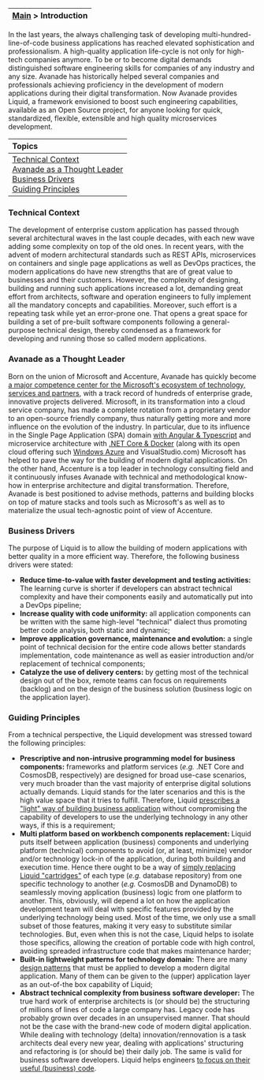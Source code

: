 | [Main](About-Liquid.md) > Introduction | 
|----|

In the last years, the always challenging task of developing multi-hundred-line-of-code business applications has reached elevated sophistication and professionalism.
A high-quality application life-cycle is not only for high-tech companies anymore. To be or to become digital demands distinguished software engineering skills for companies of any industry and any size.
Avanade has historically helped several companies and professionals achieving proficiency in the development of modern applications during their digital transformation.
Now Avanade provides Liquid, a framework envisioned to boost such engineering capabilities, available as an Open Source project, for anyone looking for quick, standardized, flexible, extensible and high quality microservices development.

| Topics | 
| :-- | 
| [Technical Context](#Technical-Context) <br> [Avanade as a Thought Leader](#Avanade-as-a-Thought-Leader) <br> [Business Drivers](#Business-Drivers) <br> [Guiding Principles](#Guiding-Principles) | 

### Technical Context

The development of enterprise custom application has passed through several architectural waves in the last couple decades, with each new wave adding some complexity on top of the old ones.
In recent years, with the advent of modern architectural standards such as REST APIs, microservices on containers and single page applications as well as DevOps practices, the modern applications do have new strengths that are of great value to businesses and their customers. 
However, the complexity of designing, building and running such applications increased a lot, demanding great effort from architects, software and operation engineers to fully implement all the mandatory concepts and capabilities.
Moreover, such effort is a repeating task while yet an error-prone one. That opens a great space for building a set of pre-built software components following a general-purpose technical design, thereby condensed as a framework for developing and running those so called modern applications.

### Avanade as a Thought Leader

Born on the union of Microsoft and Accenture, Avanade has quickly become [a major competence center for the Microsoft's ecosystem of technology, services and partners](https://www.avanade.com/en-us/media-center/press-releases/2020-microsoft-global-alliance-si-partner-of-the-year), with a track record of hundreds of enterprise grade, innovative projects delivered.
Microsoft, in its transformation into a cloud service company, has made a complete rotation from a proprietary vendor to an open-source friendly company, thus naturally getting more and more influence on the evolution of the industry. 
In particular, due to its influence in the Single Page Application (SPA) domain [with Angular & Typescript](https://techcrunch.com/2015/03/05/microsoft-and-google-collaborate-on-typescript-hell-has-not-frozen-over-yet/) and microservice architecture with [.NET Core & Docker](https://docs.microsoft.com/en-us/dotnet/standard/microservices-architecture/) (along with its open cloud offering such [Windows Azure](http://azure.microsoft.com) and VisualStudio.com) Microsoft has helped to pave the way for the building of modern digital applications.
On the other hand, Accenture is a top leader in technology consulting field and it continuously infuses Avanade with technical and methodological know-how in enterprise architecture and digital transformation.
Therefore, Avanade is best positioned to advise methods, patterns and building blocks on top of mature stacks and tools such as Microsoft's as well as to materialize the usual tech-agnostic point of view of Accenture.

### Business Drivers

The purpose of Liquid is to allow the building of modern applications with better quality in a more efficient way. Therefore, the following business drivers were stated:
- **Reduce time-to-value with faster development and testing activities:** The learning curve is shorter if developers can abstract technical complexity and have their components easily and automatically put into a DevOps pipeline;
- **Increase quality with code uniformity:** all application components can be written with the same high-level "technical" dialect thus promoting better code analysis, both static and dynamic;
- **Improve application governance, maintenance and evolution:** a single point of technical decision for the entire code allows better standards implementation, code maintenance as well as easier introduction and/or replacement of technical components;
- **Catalyze the use of delivery centers:** by getting most of the technical design out of the box, remote teams can focus on requirements (backlog) and on the design of the business solution (business logic on the application layer).

### Guiding Principles

From a technical perspective, the Liquid development was stressed toward the following principles:
- **Prescriptive and non-intrusive programming model for business components:** frameworks and platform services (_e.g._ .NET Core and CosmosDB, respectively) are designed for broad use-case scenarios, very much broader than the vast majority of enterprise digital solutions actually demands. Liquid stands for the later scenarios and this is the high value space that it tries to fulfill. Therefore, Liquid [prescribes a "light" way of building business application](Key-Concepts.md/#prescriptive-programming-model) without compromising the capability of developers to use the underlying technology in any other ways, if this is a requirement;
- **Multi platform based on workbench components replacement:** Liquid puts itself between application (business) components and underlying platform (technical) components to avoid (or, at least, minimize) vendor and/or technology lock-in of the application, during both building and execution time. Hence there ought to be a way of [simply replacing Liquid "cartridges"](Key-Concepts.md/#Leveling-up-Platform-Providers) of each type (_e.g._ database repository) from one specific technology to another (_e.g._ CosmosDB and DynamoDB) to seamlessly moving application (business) logic from one platform to another. This, obviously, will depend a lot on how the application development team will deal with specific features provided by the underlying technology being used. Most of the time, we only use a small subset of those features, making it very easy to substitute similar technologies. But, even when this is not the case, Liquid helps to isolate those specifics, allowing the creation of portable code with high control, avoiding spreaded infrastructure code that makes maintenance harder;
- **Built-in lightweight patterns for technology domain:** There are many [design patterns](About-Lightweight-Architectures.md) that must be applied to develop a modern digital application. Many of them can be given to the (upper) application layer as an out-of-the box capability of Liquid;
- **Abstract technical complexity from business software developer:** The true hard work of enterprise architects is (or should be) the structuring of millions of lines of code a large company has. Legacy code has probably grown over decades in an unsupervised manner. That should not be the case with the brand-new code of modern digital application. While dealing with technology (delta) innovation/rennovation is a task architects deal every new year, dealing with applications' structuring and refactoring is (or should be) their daily job. The same is valid for business software developers. Liquid helps engineers [to focus on their useful (business) code](Key-Concepts.md/#Business-Logic-Separation).
